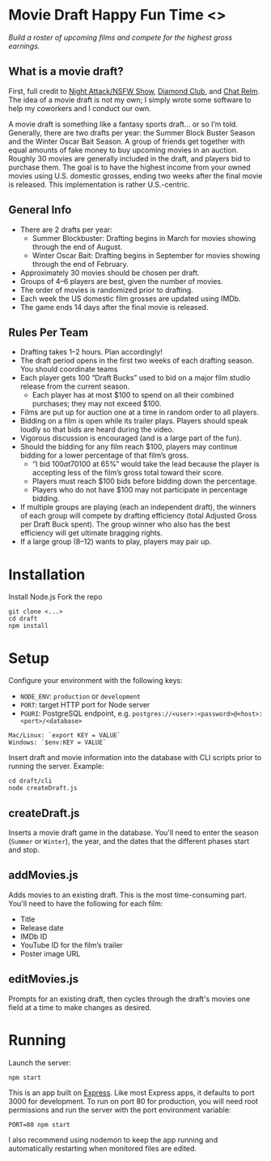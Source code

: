 # Movie Draft Happy Fun Time <>
_Build a roster of upcoming films and compete for the highest gross earnings._

## What is a movie draft?
First, full credit to [Night Attack/NSFW Show](http://nightattack.tv/), [Diamond Club](http://diamondclub.tv/), and [Chat Relm](http://chatrelm.net). The idea of a movie draft is not my own; I simply wrote some software to help my coworkers and I conduct our own.

A movie draft is something like a fantasy sports draft… or so I’m told. Generally, there are two drafts per year: the Summer Block Buster Season and the Winter Oscar Bait Season. A group of friends get together with equal amounts of fake money to buy upcoming movies in an auction. Roughly 30 movies are generally included in the draft, and players bid to purchase them. The goal is to have the highest income from your owned movies using U.S. domestic grosses, ending two weeks after the final movie is released. This implementation is rather U.S.-centric.

## General Info
* There are 2 drafts per year:
  * Summer Blockbuster: Drafting begins in March for movies showing through the end of August.
  * Winter Oscar Bait: Drafting begins in September for movies showing through the end of February.
* Approximately 30 movies should be chosen per draft.
* Groups of 4–6 players are best, given the number of movies.
* The order of movies is randomized prior to drafting.
* Each week the US domestic film grosses are updated using IMDb.
* The game ends 14 days after the final movie is released.

## Rules Per Team
* Drafting takes 1–2 hours. Plan accordingly!
* The draft period opens in the first two weeks of each drafting season. You should coordinate teams 
* Each player gets 100 “Draft Bucks” used to bid on a major film studio release from the current season.
  * Each player has at most $100 to spend on all their combined purchases; they may not exceed $100.
* Films are put up for auction one at a time in random order to all players.
* Bidding on a film is open while its trailer plays. Players should speak loudly so that bids are heard during the video.
* Vigorous discussion is encouraged (and is a large part of the fun).
* Should the bidding for any film reach $100, players may continue bidding for a lower percentage of that film’s gross.
  * “I bid $100 at 70%” means the film's domestic gross would be multiplied by 0.7 before being applied to the player’s total. A subsequent bid of “$100 at 65%” would take the lead because the player is accepting less of the film’s gross total toward their score.
  * Players must reach $100 bids before bidding down the percentage.
  * Players who do not have $100 may not participate in percentage bidding.
* If multiple groups are playing (each an independent draft), the winners of each group will compete by drafting efficiency (total Adjusted Gross per Draft Buck spent). The group winner who also has the best efficiency will get ultimate bragging rights.
* If a large group (8–12) wants to play, players may pair up.

# Installation
Install Node.js
Fork the repo
```
git clone <...>
cd draft
npm install
```

# Setup
Configure your environment with the following keys:
* `NODE_ENV`: `production` or `development`
* `PORT`: target HTTP port for Node server
* `PGURI`: PostgreSQL endpoint, e.g. `postgres://<user>:<password>@<host>:<port>/<database>`
```
Mac/Linux: `export KEY = VALUE`
Windows: `$env:KEY = VALUE`
```

Insert draft and movie information into the database with CLI scripts prior to running the server.
Example:
```
cd draft/cli
node createDraft.js
```

## createDraft.js
Inserts a movie draft game in the database. You'll need to enter the season (`Summer` or `Winter`), the year, and the dates that the different phases start and stop.

## addMovies.js
Adds movies to an existing draft. This is the most time-consuming part. You'll need to have the following for each film:
* Title
* Release date
* IMDb ID
* YouTube ID for the film’s trailer
* Poster image URL

## editMovies.js
Prompts for an existing draft, then cycles through the draft's movies one field at a time to make changes as desired.

# Running
Launch the server:
```
npm start
```

This is an app built on [Express](http://expressjs.com/). Like most Express apps, it defaults to port 3000 for development. To run on port 80 for production, you will need root permissions and run the server with the port environment variable:
```
PORT=80 npm start
```

I also recommend using nodemon to keep the app running and automatically restarting when monitored files are edited.
